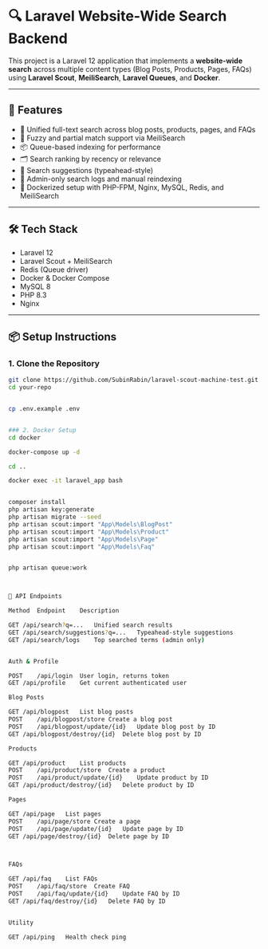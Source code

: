 # 🔍 Laravel Website-Wide Search Backend

This project is a Laravel 12 application that implements a **website-wide search** across multiple content types (Blog Posts, Products, Pages, FAQs) using **Laravel Scout**, **MeiliSearch**, **Laravel Queues**, and **Docker**.

---

## 🚀 Features

- 🔎 Unified full-text search across blog posts, products, pages, and FAQs
- 🧠 Fuzzy and partial match support via MeiliSearch
- 📦 Queue-based indexing for performance
- 🗂️ Search ranking by recency or relevance
- 📜 Search suggestions (typeahead-style)
- 🔐 Admin-only search logs and manual reindexing
- 🐳 Dockerized setup with PHP-FPM, Nginx, MySQL, Redis, and MeiliSearch

---

## 🛠️ Tech Stack

- Laravel 12
- Laravel Scout + MeiliSearch
- Redis (Queue driver)
- Docker & Docker Compose
- MySQL 8
- PHP 8.3
- Nginx

---

## 📦 Setup Instructions

### 1. Clone the Repository

```bash
git clone https://github.com/SubinRabin/laravel-scout-machine-test.git
cd your-repo


cp .env.example .env


### 2. Docker Setup
cd docker

docker-compose up -d

cd ..

docker exec -it laravel_app bash


composer install
php artisan key:generate
php artisan migrate --seed
php artisan scout:import "App\Models\BlogPost"
php artisan scout:import "App\Models\Product"
php artisan scout:import "App\Models\Page"
php artisan scout:import "App\Models\Faq"


php artisan queue:work



📡 API Endpoints

Method	Endpoint	Description

GET	/api/search?q=...	Unified search results
GET	/api/search/suggestions?q=...	Typeahead-style suggestions
GET	/api/search/logs	Top searched terms (admin only)


Auth & Profile

POST	/api/login	User login, returns token
GET	/api/profile	Get current authenticated user

Blog Posts

GET	/api/blogpost	List blog posts
POST	/api/blogpost/store	Create a blog post
POST	/api/blogpost/update/{id}	Update blog post by ID
GET	/api/blogpost/destroy/{id}	Delete blog post by ID

Products

GET	/api/product	List products
POST	/api/product/store	Create a product
POST	/api/product/update/{id}	Update product by ID
GET	/api/product/destroy/{id}	Delete product by ID

Pages

GET	/api/page	List pages
POST	/api/page/store	Create a page
POST	/api/page/update/{id}	Update page by ID
GET	/api/page/destroy/{id}	Delete page by ID



FAQs

GET	/api/faq	List FAQs
POST	/api/faq/store	Create FAQ
POST	/api/faq/update/{id}	Update FAQ by ID
GET	/api/faq/destroy/{id}	Delete FAQ by ID


Utility

GET	/api/ping	Health check ping

